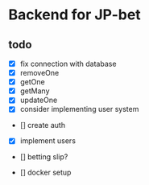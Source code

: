 # Backend for JP-bet

## todo

*  [x] fix connection with database
*  [x] removeOne
*  [x] getOne
*  [x] getMany
*  [x] updateOne
*  [x] consider implementing user system

*  [] create auth
*  [x] implement users
*  [] betting slip?

* [] docker setup

